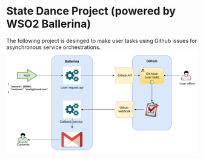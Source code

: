 # State Dance Project (powered by WSO2 Ballerina)

The following project is desinged to make user tasks using Github issues for asynchronous service orchestrations.
![Architecture diagram](https://github.com/amalhub/state-dance/blob/master/resources/state-dance-diagram.png "Architecture diagram")
